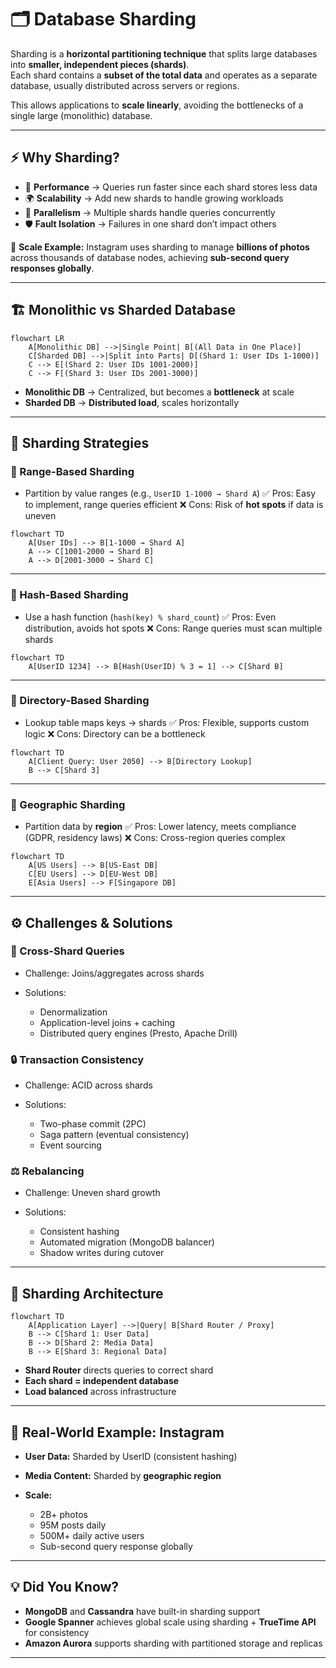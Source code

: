 
# 🗂️ Database Sharding

Sharding is a **horizontal partitioning technique** that splits large databases into **smaller, independent pieces (shards)**.  
Each shard contains a **subset of the total data** and operates as a separate database, usually distributed across servers or regions.  

This allows applications to **scale linearly**, avoiding the bottlenecks of a single large (monolithic) database.

---

## ⚡ Why Sharding?

- 🚀 **Performance** → Queries run faster since each shard stores less data  
- 🌍 **Scalability** → Add new shards to handle growing workloads  
- 🔄 **Parallelism** → Multiple shards handle queries concurrently  
- 🛡️ **Fault Isolation** → Failures in one shard don’t impact others  

📌 **Scale Example:** Instagram uses sharding to manage **billions of photos** across thousands of database nodes, achieving **sub-second query responses globally**.

---

## 🏗️ Monolithic vs Sharded Database

```mermaid
flowchart LR
    A[Monolithic DB] -->|Single Point| B[(All Data in One Place)]
    C[Sharded DB] -->|Split into Parts| D[(Shard 1: User IDs 1-1000)]
    C --> E[(Shard 2: User IDs 1001-2000)]
    C --> F[(Shard 3: User IDs 2001-3000)]
````

* **Monolithic DB** → Centralized, but becomes a **bottleneck** at scale
* **Sharded DB** → **Distributed load**, scales horizontally

---

## 🧭 Sharding Strategies

### 🔹 Range-Based Sharding

* Partition by value ranges (e.g., `UserID 1-1000 → Shard A`)
  ✅ Pros: Easy to implement, range queries efficient
  ❌ Cons: Risk of **hot spots** if data is uneven

```mermaid
flowchart TD
    A[User IDs] --> B[1-1000 → Shard A]
    A --> C[1001-2000 → Shard B]
    A --> D[2001-3000 → Shard C]
```

---

### 🔹 Hash-Based Sharding

* Use a hash function (`hash(key) % shard_count`)
  ✅ Pros: Even distribution, avoids hot spots
  ❌ Cons: Range queries must scan multiple shards

```mermaid
flowchart TD
    A[UserID 1234] --> B[Hash(UserID) % 3 = 1] --> C[Shard B]
```

---

### 🔹 Directory-Based Sharding

* Lookup table maps keys → shards
  ✅ Pros: Flexible, supports custom logic
  ❌ Cons: Directory can be a bottleneck

```mermaid
flowchart TD
    A[Client Query: User 2050] --> B[Directory Lookup]
    B --> C[Shard 3]
```

---

### 🔹 Geographic Sharding

* Partition data by **region**
  ✅ Pros: Lower latency, meets compliance (GDPR, residency laws)
  ❌ Cons: Cross-region queries complex

```mermaid
flowchart TD
    A[US Users] --> B[US-East DB]
    C[EU Users] --> D[EU-West DB]
    E[Asia Users] --> F[Singapore DB]
```

---

## ⚙️ Challenges & Solutions

### 🔄 Cross-Shard Queries

* Challenge: Joins/aggregates across shards
* Solutions:

  * Denormalization
  * Application-level joins + caching
  * Distributed query engines (Presto, Apache Drill)

### 🔒 Transaction Consistency

* Challenge: ACID across shards
* Solutions:

  * Two-phase commit (2PC)
  * Saga pattern (eventual consistency)
  * Event sourcing

### ⚖️ Rebalancing

* Challenge: Uneven shard growth
* Solutions:

  * Consistent hashing
  * Automated migration (MongoDB balancer)
  * Shadow writes during cutover

---

## 📐 Sharding Architecture

```mermaid
flowchart TD
    A[Application Layer] -->|Query| B[Shard Router / Proxy]
    B --> C[Shard 1: User Data]
    B --> D[Shard 2: Media Data]
    B --> E[Shard 3: Regional Data]
```

* **Shard Router** directs queries to correct shard
* **Each shard = independent database**
* **Load balanced** across infrastructure

---

## 🌟 Real-World Example: Instagram

* **User Data:** Sharded by UserID (consistent hashing)
* **Media Content:** Sharded by **geographic region**
* **Scale:**

  * 2B+ photos
  * 95M posts daily
  * 500M+ daily active users
  * Sub-second query response globally

---

## 💡 Did You Know?

* **MongoDB** and **Cassandra** have built-in sharding support
* **Google Spanner** achieves global scale using sharding + **TrueTime API** for consistency
* **Amazon Aurora** supports sharding with partitioned storage and replicas

---


